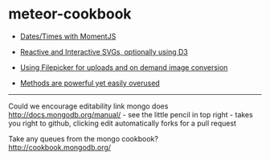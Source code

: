 meteor-cookbook
===============

* [Dates/Times with MomentJS](date-time-moment/recipe.md)

* [Reactive and Interactive SVGs, optionally using D3](svg-d3/recipe.md)

* [Using Filepicker for uploads and on demand image conversion](filepicker/recipe.md)

* [Methods are powerful yet easily overused](methods/recipe.md)




-----

Could we encourage editability link mongo does http://docs.mongodb.org/manual/ - see the little pencil in top right - takes you right to github, clicking edit automatically forks for a pull request

Take any queues from the mongo cookbook? http://cookbook.mongodb.org/